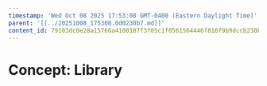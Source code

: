 ```yaml
---
timestamp: 'Wed Oct 08 2025 17:53:08 GMT-0400 (Eastern Daylight Time)'
parent: '[[../20251008_175308.0d0230b7.md]]'
content_id: 79103dc0e28a15766a4100107f3f05c1f0561564446f816f9b9dccb230ba6e2a
---
```


# Concept: Library
